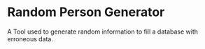 # Random Person Generator

A Tool used to generate random information to fill a database with erroneous data. 